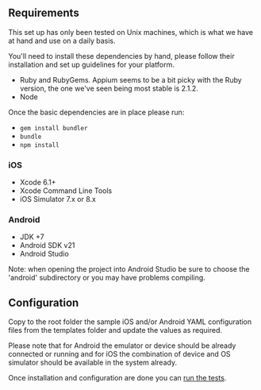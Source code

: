 ## Requirements

This set up has only been tested on Unix machines, which is what we have at hand and use on a daily basis.

You'll need to install these dependencies by hand, please follow their installation and set up guidelines for your platform.

 * Ruby and RubyGems. Appium seems to be a bit picky with the Ruby version, the one we've seen being most stable is 2.1.2.
 * Node

Once the basic dependencies are in place please run: 
 
 * ```gem install bundler```
 * ```bundle```
 * ```npm install```

### iOS

 * Xcode 6.1+
 * Xcode Command Line Tools
 * iOS Simulator 7.x or 8.x

### Android

 * JDK +7
 * Android SDK v21
 * Android Studio

Note: when opening the project into Android Studio be sure to choose the 'android' subdirectory or you may have problems compiling.

## Configuration

Copy to the root folder the sample iOS and/or Android YAML configuration files from the templates folder and update the values as required.

Please note that for Android the emulator or device should be already connected or running and for iOS the combination of device and OS simulator should be available in the system already.

Once installation and configuration are done you can [run the tests](running_tests.md).




